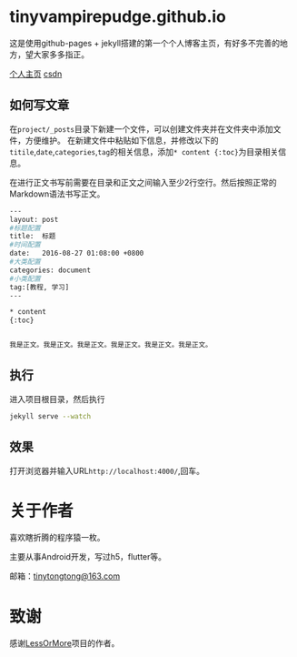 # tinyvampirepudge.github.io

这是使用github-pages + jekyll搭建的第一个个人博客主页，有好多不完善的地方，望大家多多指正。

[个人主页](https://tinyvampirepudge.github.io/)
[csdn](https://blog.csdn.net/qq_26287435)


如何写文章
------------------------------------

在`project/_posts`目录下新建一个文件，可以创建文件夹并在文件夹中添加文件，方便维护。
在新建文件中粘贴如下信息，并修改以下的`titile`,`date`,`categories`,`tag`的相关信息，添加`* content {:toc}`为目录相关信息。

在进行正文书写前需要在目录和正文之间输入至少2行空行。然后按照正常的Markdown语法书写正文。

``` bash
---
layout: post
#标题配置
title:  标题
#时间配置
date:   2016-08-27 01:08:00 +0800
#大类配置
categories: document
#小类配置
tag:[教程, 学习]
---

* content
{:toc}


我是正文。我是正文。我是正文。我是正文。我是正文。我是正文。
```

执行
------------------------------------
进入项目根目录，然后执行
``` bash
jekyll serve --watch
```

效果
------------------------------------
打开浏览器并输入URL`http://localhost:4000/`,回车。


关于作者
====================================
喜欢瞎折腾的程序猿一枚。

主要从事Android开发，写过h5，flutter等。

邮箱：tinytongtong@163.com

致谢
====================================
感谢[LessOrMore](https://github.com/luoyan35714/LessOrMore.git)项目的作者。